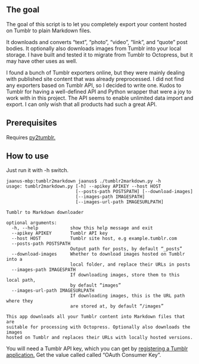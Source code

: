 ## The goal

The goal of this script is to let you completely export your content hosted on Tumblr to plain Markdown files.

It downloads and converts “text”, “photo”, “video”, “link”, and “quote” post bodies. It optionally also downloads images from Tumblr into your local storage. I have built and tested it to migrate from Tumblr to Octopress, but it may have other uses as well.

I found a bunch of Tumblr exporters online, but they were mainly dealing with published site content that was already preprocessed. I did not find any exporters based on Tumblr API, so I decided to write one. Kudos to Tumblr for having a well-defined API and Python wrapper that were a joy to work with in this project. The API seems to enable unlimited data import and export. I can only wish that all products had such a great API.

## Prerequisites

Requires [py2tumblr.](https://github.com/tumblr/pytumblr)

## How to use

Just run it with -h switch.

	jaanus-mbp:tumblr2markdown jaanus$ ./tumblr2markdown.py -h
	usage: tumblr2markdown.py [-h] --apikey APIKEY --host HOST
	                          [--posts-path POSTSPATH] [--download-images]
	                          [--images-path IMAGESPATH]
	                          [--images-url-path IMAGESURLPATH]

	Tumblr to Markdown downloader

	optional arguments:
	  -h, --help            show this help message and exit
	  --apikey APIKEY       Tumblr API key
	  --host HOST           Tumblr site host, e.g example.tumblr.com
	  --posts-path POSTSPATH
	                        Output path for posts, by default “_posts”
	  --download-images     Whether to download images hosted on Tumblr into a
	                        local folder, and replace their URLs in posts
	  --images-path IMAGESPATH
	                        If downloading images, store them to this local path,
	                        by default “images”
	  --images-url-path IMAGESURLPATH
	                        If downloading images, this is the URL path where they
	                        are stored at, by default “/images”

	This app downloads all your Tumblr content into Markdown files that are
	suitable for processing with Octopress. Optionally also downloads the images
	hosted on Tumblr and replaces their URLs with locally hosted versions.

You will need a Tumblr API key, which you can get by [registering a Tumblr application.](http://www.tumblr.com/oauth/apps) Get the value called called “OAuth Consumer Key”.

